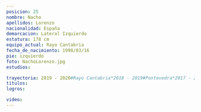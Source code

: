 ```yaml
---
posicion: 25
nombre: Nacho
apellidos: Lorenzo
nacionalidad: España
demarcacion: Lateral Izquierdo
estatura: 178 cm
equipo_actual: Rayo Cantabria
fecha_de_nacimiento: 1998/03/16
pie: izquierdo
foto: NachoLorenzo.jpg
estudios:

trayectoria: 2019 - 2020#Rayo Cantabria*2018 - 2019#Pontevedra*2017 - 2018#Getafe CF*2016 - 2017#Celta de Vigo DH
titulos:
logros:

video:
---
```

